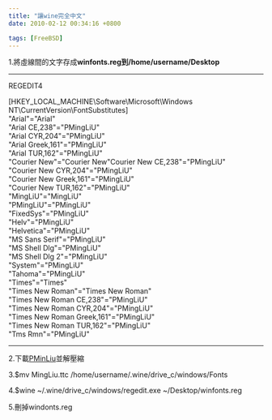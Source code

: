 ```yaml
---
title: "讓wine完全中文"
date: 2010-02-12 00:34:16 +0800

tags: [FreeBSD]
---
```



1.將虛線間的文字存成**winfonts.reg到/home/username/Desktop**



---------



REGEDIT4



[HKEY_LOCAL_MACHINE\Software\Microsoft\Windows NT\CurrentVersion\FontSubstitutes]<br />"Arial"="Arial"<br />"Arial CE,238"="PMingLiU"<br />"Arial CYR,204"="PMingLiU"<br />"Arial Greek,161"="PMingLiU"<br />"Arial TUR,162"="PMingLiU"<br />"Courier New"="Courier New"Courier New CE,238"="PMingLiU"<br />"Courier New CYR,204"="PMingLiU"<br />"Courier New Greek,161"="PMingLiU"<br />"Courier New TUR,162"="PMingLiU"<br />"MingLiU"="MingLiU"<br />"PMingLiU"="PMingLiU"<br />"FixedSys"="PMingLiU"<br />"Helv"="PMingLiU"<br />"Helvetica"="PMingLiU"<br />"MS Sans Serif"="PMingLiU"<br />"MS Shell Dlg"="PMingLiU"<br />"MS Shell Dlg 2"="PMingLiU"<br />"System"="PMingLiU"<br />"Tahoma"="PMingLiU"<br />"Times"="Times"<br />"Times New Roman"="Times New Roman"<br />"Times New Roman CE,238"="PMingLiU"<br />"Times New Roman CYR,204"="PMingLiU"<br />"Times New Roman Greek,161"="PMingLiU"<br />"Times New Roman TUR,162"="PMingLiU"<br />"Tms Rmn"="PMingLiU"



---------



2.下載<a href="http://mingliu.myweb.hinet.net/MingLiu/MingLiU.zip">PMinLiu</a>並解壓縮



3.$mv MingLiu.ttc /home/username/.wine/drive_c/windows/Fonts



4.$wine ~/.wine/drive_c/windows/regedit.exe ~/Desktop/winfonts.reg



5.刪掉windonts.reg


